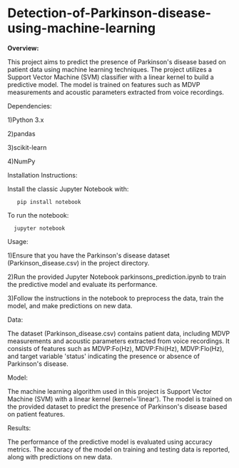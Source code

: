 # Detection-of-Parkinson-disease-using-machine-learning
**Overview:**

This project aims to predict the presence of Parkinson's disease based on patient data using machine learning techniques. The project utilizes a Support Vector Machine (SVM) classifier with a linear kernel to build a predictive model. The model is trained on features such as MDVP measurements and acoustic parameters extracted from voice recordings.

Dependencies:


1)Python 3.x

2)pandas

3)scikit-learn

4)NumPy

Installation Instructions:

Install the classic Jupyter Notebook with:
       
       pip install notebook
To run the notebook:
      
      jupyter notebook
      
Usage:

1)Ensure that you have the Parkinson's disease dataset (Parkinson_disease.csv) in the project directory.

2)Run the provided Jupyter Notebook parkinsons_prediction.ipynb to train the predictive model and evaluate its performance.

3)Follow the instructions in the notebook to preprocess the data, train the model, and make predictions on new data.

Data:

The dataset (Parkinson_disease.csv) contains patient data, including MDVP measurements and acoustic parameters extracted from voice recordings. It consists of features such as MDVP:Fo(Hz), MDVP:Fhi(Hz), MDVP:Flo(Hz), and target variable 'status' indicating the presence or absence of Parkinson's disease.

Model:

The machine learning algorithm used in this project is Support Vector Machine (SVM) with a linear kernel (kernel='linear'). The model is trained on the provided dataset to predict the presence of Parkinson's disease based on patient features.

Results:

The performance of the predictive model is evaluated using accuracy metrics. The accuracy of the model on training and testing data is reported, along with predictions on new data.
